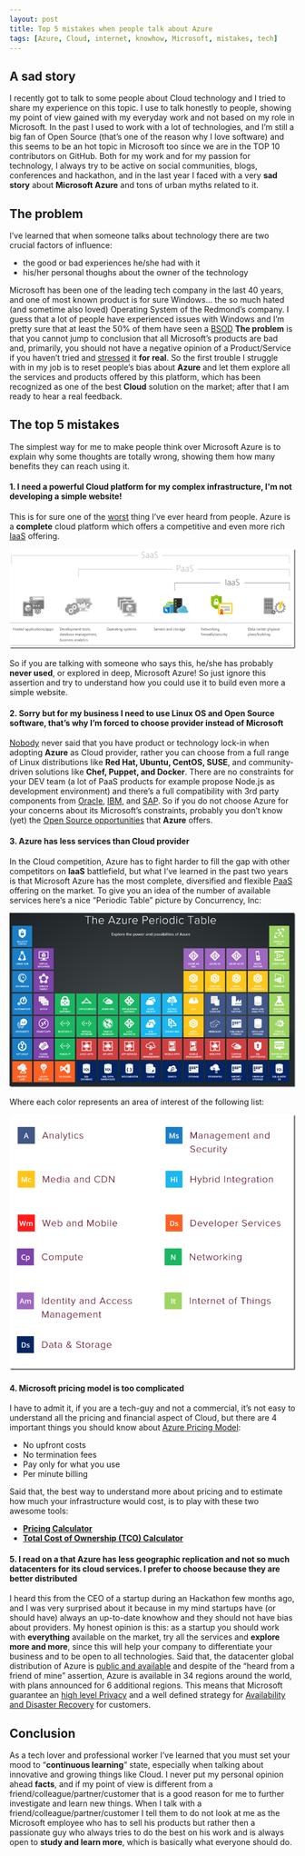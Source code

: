 ```yaml
---
layout: post
title: Top 5 mistakes when people talk about Azure
tags: [Azure, Cloud, internet, knowhow, Microsoft, mistakes, tech]
---
```


## A sad story
I recently got to talk to some people about Cloud technology and I tried to share my experience on this topic. I use to talk honestly to people, showing my point of view  gained with my everyday work and not based on my role in Microsoft.
In the past I used to work with a lot of technologies, and I’m still a big fan of Open Source (that’s one of the reason why I love software) and this seems to be an hot topic in Microsoft too since we are in the TOP 10 contributors on GitHub.
Both for my work and for my passion for technology, I always try to be active on social communities, blogs, conferences and hackathon, and in the last year I faced with a very **sad story** about **Microsoft Azure** and tons of urban myths related to it.

## The problem
I’ve learned that when someone talks about technology there are two crucial factors of influence:
* the good or bad experiences he/she had with it
* his/her personal thoughs about the owner of the technology

Microsoft has been one of the leading tech company in the last 40 years, and one of most known product is for sure Windows… the so much hated (and sometime also loved) Operating System of the Redmond’s company.
I guess that a lot of people have experienced issues with Windows and I’m pretty sure that at least the 50% of them have seen a <a href="https://en.wikipedia.org/wiki/Blue_Screen_of_Death" target="_blank">BSOD</a>
**The problem** is that you cannot jump to conclusion that all Microsoft’s products are bad and, primarily, you should not have a negative opinion of a Product/Service if you haven’t tried and <u>stressed</u> it **for real**. So the first trouble I struggle with in my job is to reset people’s bias about **Azure** and let them explore all the services and products offered by this platform, which has been recognized as one of the best **Cloud** solution on the market; after that I am ready to hear a real feedback.

## The top 5 mistakes
The simplest way for me to make people think over Microsoft Azure is to explain why some thoughts are totally wrong, showing them how many benefits they can reach using it. 

#### 1. I need a powerful Cloud platform for my complex infrastructure, I'm not developing a simple website! 
This is for sure one of the <u>worst</u> thing I’ve ever heard from people. Azure is a **complete** cloud platform which offers a competitive and even more rich <a href="https://azure.microsoft.com/en-us/overview/what-is-iaas" target="_blank">IaaS</a> offering.

![img_0](/img/top_azure_mistake_0.png)

So if you are talking with someone who says this, he/she has probably **never used**, or explored in deep, Microsoft Azure! So just ignore this assertion and try to understand how you could use it to build even more a simple website. 

#### 2. Sorry but for my business I need to use Linux OS and Open Source software, that’s why I’m forced to choose <other-name> provider instead of Microsoft
<u>Nobody</u> never said that you have product or technology lock-in when adopting **Azure** as Cloud provider, rather you can choose from a full range of Linux distributions like **Red Hat, Ubuntu, CentOS, SUSE**, and community-driven solutions like **Chef, Puppet, and Docker**. There are no constraints for your DEV team (a lot of PaaS products for example propose Node.js as development environment) and there’s a full compatibility with 3rd party components from <a href="https://azure.microsoft.com/en-us/campaigns/oracle/" target="_blank">Oracle</a>, <a href="https://azure.microsoft.com/en-us/campaigns/ibm/" target="_blank">IBM</a>, and <a href="https://azure.microsoft.com/en-us/services/virtual-machines/sap-hana/" target="_blank">SAP</a>.
So if you do not choose Azure for your concerns about its Microsoft’s constraints, probably you don’t know (yet) the <a href="https://azure.microsoft.com/en-us/overview/choose-azure-opensource" target="_blank">Open Source opportunities</a> that **Azure** offers. 

#### 3. Azure has less services than <other-name> Cloud provider
In the Cloud competition, Azure has to fight harder to fill the gap with other competitors on **IaaS** battlefield, but what I’ve learned in the past two years is that Microsoft Azure has the most complete, diversified and flexible <a href="https://azure.microsoft.com/en-us/overview/what-is-paas" target="_blank">PaaS</a> offering on the market. To give you an idea of the number of available services here’s a nice “Periodic Table” picture by Concurrency, Inc:

![img_1](/img/top_azure_mistake_1.png)

Where each color represents an area of interest of the following list:

![img_2](/img/top_azure_mistake_2.png)

#### 4. Microsoft pricing model is too complicated
I have to admit it, if you are a tech-guy and not a commercial, it’s not easy to understand all the pricing and financial aspect of Cloud, but there are 4 important things you should know about <a href="https://azure.microsoft.com/en-us/pricing" target="_blank">Azure Pricing Model</a>:
* No upfront costs
* No termination fees
* Pay only for what you use
* Per minute billing

Said that, the best way to understand more about pricing and to estimate how much your infrastructure would cost, is to play with these two awesome tools:
* **<a href="https://azure.microsoft.com/en-us/pricing/calculator/" target="_blank">Pricing Calculator</a>** 
* **<a href="https://www.tco.microsoft.com/" target="_blank">Total Cost of Ownership (TCO) Calculator</a>**

#### 5. I read on a <social-network-name> that Azure has less geographic replication and not so much datacenters for its cloud services. I prefer to choose <other-cloud-provider> because they are better distributed
I heard this from the CEO of a startup during an Hackathon few months ago, and I was very surprised about it because in my mind startups have (or should have) always an up-to-date knowhow and they should not have bias about providers. My honest opinion is this: as a startup you should work with **everything** available on the market, try all the services and **explore more and more**, since this will help your company to differentiate your business and to be open to all technologies.
Said that, the datacenter global distribution of Azure is <a href="https://azure.microsoft.com/en-us/regions" target="_blank">public and available</a> and despite of the “heard from a friend of mine” assertion, Azure is available in 34 regions around the world, with plans announced for 6 additional regions. This means that Microsoft guarantee an <a href="https://www.microsoft.com/en-us/TrustCenter/Privacy/default.aspx" target="_blank">high level Privacy</a> and a well defined strategy for <a href="https://docs.microsoft.com/en-us/azure/best-practices-availability-paired-regions" target="_blank">Availability and Disaster Recovery</a> for customers.

## Conclusion
As a tech lover and professional worker I’ve learned that you must set your mood to “**continuous learning**” state, especially when talking about innovative and growing things like Cloud. I never put my personal opinion ahead **facts**, and if my point of view is different from a friend/colleague/partner/customer that is a good reason for me to further investigate and learn new things.
When I talk with a friend/colleague/partner/customer I tell them to do not look at me as the Microsoft employee who has to sell his products but rather then a passionate guy who always tries to do the best on his work and is always open to **study and learn more**, which is basically what everyone should do.